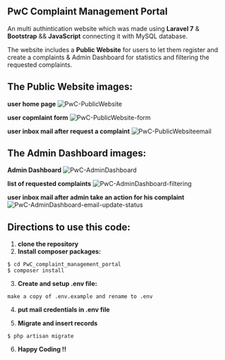 ## PwC Complaint Management Portal
An multi authintication website which was made using **Laravel 7** & **Bootstrap** && **JavaScript** connecting it with MySQL database.

The website includes a **Public Website** for users to let them register and create a complaints & Admin Dashboard for statistics and filtering the requested complaints.

## The Public Website images:

**user home page**
![PwC-PublicWebsite](https://user-images.githubusercontent.com/71829413/113707390-81408380-96e8-11eb-9164-ca701f3edaf3.PNG)


**user copmlaint form**
![PwC-PublicWebsite-form](https://user-images.githubusercontent.com/71829413/113706340-3eca7700-96e7-11eb-9d5d-8a6766bffa44.PNG)

**user inbox mail after request a complaint**
![PwC-PublicWebsiteemail](https://user-images.githubusercontent.com/71829413/113706352-42f69480-96e7-11eb-86c5-c0943d5e2c6a.PNG)



## The Admin Dashboard images:

**Admin Dashboard**
![PwC-AdminDashboard](https://user-images.githubusercontent.com/71829413/113705582-476e7d80-96e6-11eb-8b13-e6138154960f.PNG)

**list of requested complaints**
![PwC-AdminDashboard-filtering](https://user-images.githubusercontent.com/71829413/113705687-666d0f80-96e6-11eb-9fd6-b6b036a6fe65.PNG)

**user inbox mail after admin take an action for his complaint**
![PwC-AdminDashboard-email-update-status](https://user-images.githubusercontent.com/71829413/113707151-29098180-96e8-11eb-9c6b-f3022b1bce65.PNG)


## Directions to use this code:
1. **clone the repository**
2. **Install composer packages:**
```
$ cd PwC_complaint_management_portal
$ composer install
```
3. **Create and setup .env file:**
```
make a copy of .env.example and rename to .env
```
4. **put mail credentials in .env file**

5. **Migrate and insert records**
```
$ php artisan migrate
```
6. **Happy Coding !!**

